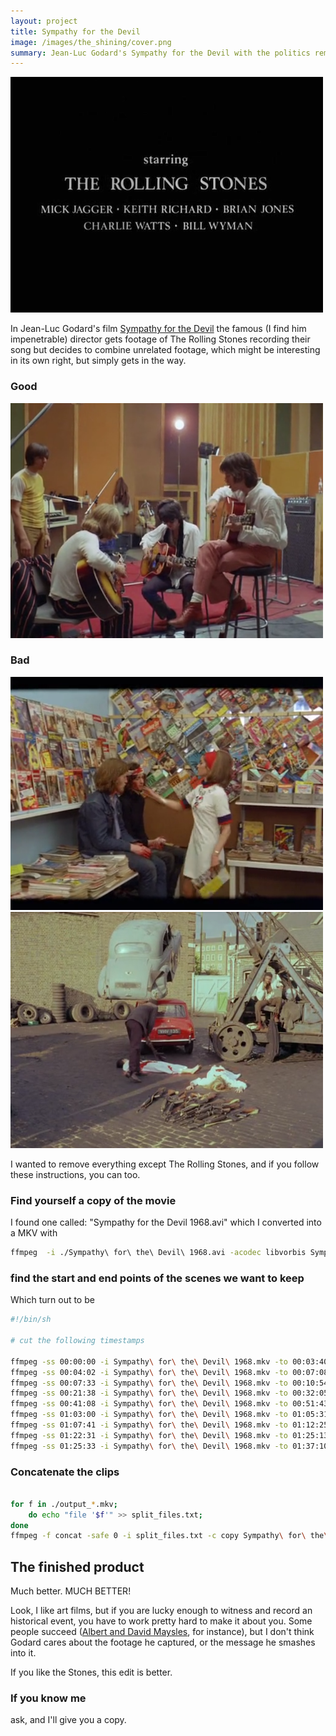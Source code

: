 ```yaml
---
layout: project
title: Sympathy for the Devil
image: /images/the_shining/cover.png
summary: Jean-Luc Godard's Sympathy for the Devil with the politics removed
---
```


![](/images/sympathy/titles.png)

In Jean-Luc Godard's film [Sympathy for the Devil](https://en.wikipedia.org/wiki/Sympathy_for_the_Devil_(film))
the famous (I find him impenetrable) director gets footage of The Rolling Stones recording their song but decides to
combine unrelated footage, which might be interesting in its own right, but simply gets in the way.

### Good
![good](/images/sympathy/rehearsal.png)
### Bad
![bad](/images/sympathy/politics.png)
![confusing](/images/sympathy/politics2.png)

I wanted to remove everything except The Rolling Stones, and if you follow these instructions, you can too.

### Find yourself a copy of the movie

I found one called: "Sympathy for the Devil 1968.avi" which I converted into a MKV with

```sh
ffmpeg  -i ./Sympathy\ for\ the\ Devil\ 1968.avi -acodec libvorbis Sympathy\ for\ the\ Devil\ 1968.mkv
```

### find the start and end points of the scenes we want to keep

Which turn out to be

```sh
#!/bin/sh

# cut the following timestamps

ffmpeg -ss 00:00:00 -i Sympathy\ for\ the\ Devil\ 1968.mkv -to 00:03:40 -c copy output_1.mkv
ffmpeg -ss 00:04:02 -i Sympathy\ for\ the\ Devil\ 1968.mkv -to 00:07:08 -c copy output_2.mkv
ffmpeg -ss 00:07:33 -i Sympathy\ for\ the\ Devil\ 1968.mkv -to 00:10:54 -c copy output_3.mkv
ffmpeg -ss 00:21:38 -i Sympathy\ for\ the\ Devil\ 1968.mkv -to 00:32:05 -c copy output_4.mkv
ffmpeg -ss 00:41:08 -i Sympathy\ for\ the\ Devil\ 1968.mkv -to 00:51:43 -c copy output_5.mkv
ffmpeg -ss 01:03:00 -i Sympathy\ for\ the\ Devil\ 1968.mkv -to 01:05:31 -c copy output_6.mkv
ffmpeg -ss 01:07:41 -i Sympathy\ for\ the\ Devil\ 1968.mkv -to 01:12:25 -c copy output_7.mkv
ffmpeg -ss 01:22:31 -i Sympathy\ for\ the\ Devil\ 1968.mkv -to 01:25:13 -c copy output_8.mkv
ffmpeg -ss 01:25:33 -i Sympathy\ for\ the\ Devil\ 1968.mkv -to 01:37:10 -c copy output_9.mkv

```

### Concatenate the clips

```sh

for f in ./output_*.mkv;
    do echo "file '$f'" >> split_files.txt;
done
ffmpeg -f concat -safe 0 -i split_files.txt -c copy Sympathy\ for\ the\ Devil\ 1968\ output.mkv
```

## The finished product

Much better. MUCH BETTER!

Look, I like art films, but if you are lucky enough to witness and record an historical event,
you have to work pretty hard to make it about you. Some people succeed
([Albert and David Maysles](https://en.wikipedia.org/wiki/Albert_and_David_Maysles), for instance),
but I don't think Godard cares about the footage he captured, or the message he smashes into it.

If you like the Stones, this edit is better.

### If you know me
ask, and I'll give you a copy.
